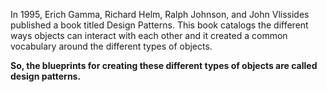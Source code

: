 In 1995, Erich Gamma, Richard Helm, Ralph Johnson, and John Vlissides published a book titled Design Patterns. This book catalogs the different ways objects can interact with each other and it created a common vocabulary around the different types of objects. 

**So, the blueprints for creating these different types of objects are called design patterns.**

